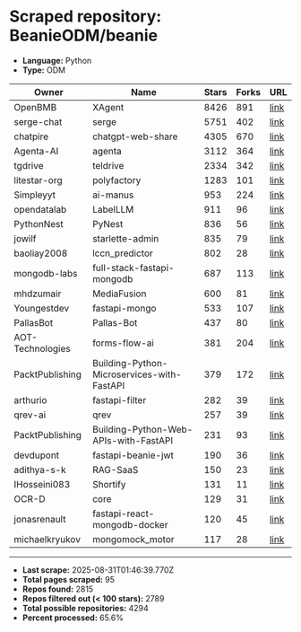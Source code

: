 # Scraped repository: BeanieODM/beanie
* **Language:** Python
* **Type:** ODM

| Owner | Name | Stars | Forks | URL |
|---|---|---|---|---|
| OpenBMB | XAgent | 8426 | 891 | [link](https://github.com/OpenBMB/XAgent) |
| serge-chat | serge | 5751 | 402 | [link](https://github.com/serge-chat/serge) |
| chatpire | chatgpt-web-share | 4305 | 670 | [link](https://github.com/chatpire/chatgpt-web-share) |
| Agenta-AI | agenta | 3112 | 364 | [link](https://github.com/Agenta-AI/agenta) |
| tgdrive | teldrive | 2334 | 342 | [link](https://github.com/tgdrive/teldrive) |
| litestar-org | polyfactory | 1283 | 101 | [link](https://github.com/litestar-org/polyfactory) |
| Simpleyyt | ai-manus | 953 | 224 | [link](https://github.com/Simpleyyt/ai-manus) |
| opendatalab | LabelLLM | 911 | 96 | [link](https://github.com/opendatalab/LabelLLM) |
| PythonNest | PyNest | 836 | 56 | [link](https://github.com/PythonNest/PyNest) |
| jowilf | starlette-admin | 835 | 79 | [link](https://github.com/jowilf/starlette-admin) |
| baoliay2008 | lccn_predictor | 802 | 28 | [link](https://github.com/baoliay2008/lccn_predictor) |
| mongodb-labs | full-stack-fastapi-mongodb | 687 | 113 | [link](https://github.com/mongodb-labs/full-stack-fastapi-mongodb) |
| mhdzumair | MediaFusion | 600 | 81 | [link](https://github.com/mhdzumair/MediaFusion) |
| Youngestdev | fastapi-mongo | 533 | 107 | [link](https://github.com/Youngestdev/fastapi-mongo) |
| PallasBot | Pallas-Bot | 437 | 80 | [link](https://github.com/PallasBot/Pallas-Bot) |
| AOT-Technologies | forms-flow-ai | 381 | 204 | [link](https://github.com/AOT-Technologies/forms-flow-ai) |
| PacktPublishing | Building-Python-Microservices-with-FastAPI | 379 | 172 | [link](https://github.com/PacktPublishing/Building-Python-Microservices-with-FastAPI) |
| arthurio | fastapi-filter | 282 | 39 | [link](https://github.com/arthurio/fastapi-filter) |
| qrev-ai | qrev | 257 | 39 | [link](https://github.com/qrev-ai/qrev) |
| PacktPublishing | Building-Python-Web-APIs-with-FastAPI | 231 | 93 | [link](https://github.com/PacktPublishing/Building-Python-Web-APIs-with-FastAPI) |
| devdupont | fastapi-beanie-jwt | 190 | 36 | [link](https://github.com/devdupont/fastapi-beanie-jwt) |
| adithya-s-k | RAG-SaaS | 150 | 23 | [link](https://github.com/adithya-s-k/RAG-SaaS) |
| IHosseini083 | Shortify | 131 | 11 | [link](https://github.com/IHosseini083/Shortify) |
| OCR-D | core | 129 | 31 | [link](https://github.com/OCR-D/core) |
| jonasrenault | fastapi-react-mongodb-docker | 120 | 45 | [link](https://github.com/jonasrenault/fastapi-react-mongodb-docker) |
| michaelkryukov | mongomock_motor | 117 | 28 | [link](https://github.com/michaelkryukov/mongomock_motor) |

---
* **Last scrape:** 2025-08-31T01:46:39.770Z
* **Total pages scraped:** 95
* **Repos found:** 2815
* **Repos filtered out (< 100 stars):** 2789
* **Total possible repositories:** 4294
* **Percent processed:** 65.6%
